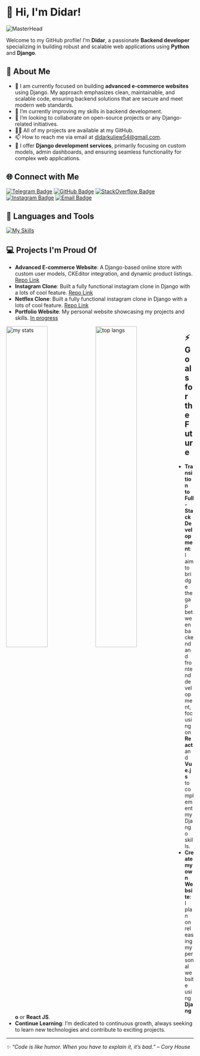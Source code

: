 # 👋 Hi, I'm Didar!

![MasterHead](https://trisya.com/myimg/child/Website%20Design.gif)

Welcome to my GitHub profile! I’m **Didar**, a passionate **Backend developer** specializing in building robust and scalable web applications using **Python** and **Django**.

## 🚀 About Me

- 🔭 I am currently focused on building **advanced e-commerce websites** using Django. My approach emphasizes clean, maintainable, and scalable code, ensuring backend solutions that are secure and meet modern web standards.
- 🌱 I’m currently improving my skills in backend development.
- 👯 I’m looking to collaborate on open-source projects or any Django-related initiatives.
- 👨‍💻 All of my projects are available at my GitHub.
- 📫 How to reach me via email at [didarkuliew54@gmail.com](mailto:didarkuliew54@gmail.com).
- 💼 I offer **Django development services**, primarily focusing on custom models, admin dashboards, and ensuring seamless functionality for complex web applications.

## 🌐 Connect with Me

[![Telegram Badge](https://img.shields.io/badge/-@Didar-1ca0f1?style=flat&labelColor=1ca0f1&logo=telegram&logoColor=white&link=https://web.telegram.org/k/#@didaroff_2008)](https://web.telegram.org/k/#@didaroff_2008)
[![GitHub Badge](https://img.shields.io/badge/-Didar-000000?style=flat&labelColor=000000&logo=github&logoColor=white)](https://github.com/didar-off) 
[![StackOverflow Badge](https://img.shields.io/badge/-Didar-f48024?style=flat&labelColor=f48024&logo=stackoverflow&logoColor=white)](https://stackoverflow.com/users/27971519/didar) 
[![Instagram Badge](https://img.shields.io/badge/-@Didar-e84393?style=flat&labelColor=e84393&logo=instagram&logoColor=white)](https://www.instagram.com/user0830228/) 
[![Email Badge](https://img.shields.io/badge/-Didar-c0392b?style=flat&labelColor=c0392b&logo=gmail&logoColor=white)](mailto:didarkuliew54@gmail.com)

## 🔨 Languages and Tools
[![My Skills](https://skillicons.dev/icons?i=js,html,css,figma,git,github,py,django,vscode,powershell,ps,ai)](https://skillicons.dev)

## 💻 Projects I'm Proud Of

- **Advanced E-commerce Website**: A Django-based online store with custom user models, CKEditor integration, and dynamic product listings. [Repo Link](https://github.com/velkaris/django-ecommerce)
- **Instagram Clone**: Built a fully functional instagram clone in Django with a lots of cool feature. [Repo Link](https://github.com/yourusername/rating-system)
- **Netflex Clone**: Built a fully functional instagram clone in Django with a lots of cool feature. [Repo Link](https://github.com/yourusername/rating-system)
- **Portfolio Website**: My personal website showcasing my projects and skills. [In progress](https://google.com)

<img alt="my stats" align="left" width="47%" src="https://github-readme-stats.vercel.app/api?username=velkaris&bg_color=000000&title_color=ffffff&text_color=989898&show_icons=true&icon_color=ffffff"/>
<img alt="top langs" align="left" width="47%" src="https://github-readme-stats.vercel.app/api/top-langs/?username=velkaris&layout=compact&bg_color=000000&title_color=ffffff&text_color=989898&show_icons=true&icon_color=ffffff"/>

## ⚡ Goals for the Future

- **Transition to Full-Stack Development**: I aim to bridge the gap between backend and frontend development, focusing on **React** and **Vue.js** to complement my Django skills.
- **Create my own Website**: I plan on releasing my personal website using **Django** or **React JS**.
- **Continue Learning**: I’m dedicated to continuous growth, always seeking to learn new technologies and contribute to exciting projects.

---

_✨ “Code is like humor. When you have to explain it, it’s bad.” – Cory House_

